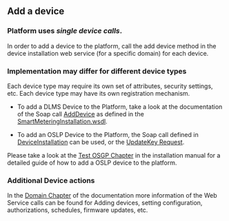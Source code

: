 ## Add a device

### Platform uses _single device calls_.
In order to add a device to the platform, call the add device method in the device installation web service (for a specific domain) for each device.

### Implementation may differ for different device types
Each device type may require its own set of attributes, security settings, etc.
Each device type may have its own registration mechanism.

- To add a DLMS Device to the Platform, take a look at the documentation of the Soap call [AddDevice](../Domains/Smartmetering/smartmeteringwebservices/AddDevice.md) as defined in the [SmartMeteringInstallation.wsdl](https://github.com/OSGP/Platform/blob/development/osgp-adapter-ws-smartmetering/src/main/webapp/WEB-INF/wsdl/smartmetering/SmartMeteringInstallation.wsdl).

- To add an OSLP Device to the Platform, the Soap call defined in [DeviceInstallation](https://github.com/OSGP/Platform/blob/development/osgp-adapter-ws-core/src/main/webapp/WEB-INF/wsdl/common/DeviceInstallation.wsdl) can be used, or the [UpdateKey Request](https://github.com/OSGP/Platform/blob/development/osgp-adapter-ws-admin/src/main/webapp/WEB-INF/wsdl/admin/DeviceManagement.wsdl).

Please take a look at the [Test OSGP Chapter](./Installation/testOSGP.md) in the installation manual for a detailed guide of how to add a OSLP device to the platform.

### Additional Device actions
In the [Domain Chapter](../Domains/README.md) of the documentation more information of the Web Service calls can be found for Adding devices, setting configuration, authorizations, schedules, firmware updates, etc.